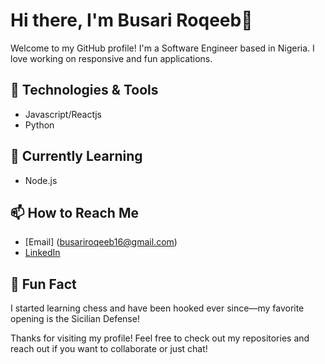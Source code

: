 # Hi there, I'm Busari Roqeeb👋

Welcome to my GitHub profile! I'm a Software Engineer based in Nigeria. I love working on responsive and fun applications.

## 🔧 Technologies & Tools
- Javascript/Reactjs
- Python


## 🌱 Currently Learning
- Node.js

## 📫 How to Reach Me
- [Email] (busariroqeeb16@gmail.com)
- [LinkedIn](https://www.linkedin.com/in/busariroqeeb)

## 🎉 Fun Fact
I started learning chess and have been hooked ever since—my favorite opening is the Sicilian Defense!

Thanks for visiting my profile! Feel free to check out my repositories and reach out if you want to collaborate or just chat!
